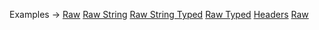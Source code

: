 <p class="ExampleLinks">Examples <span class="ExampleLinksTitleSeparator">-></span> <a href="../../examples/raw-raw">Raw</a> <span class="ExampleLinksSeparator"></span> <a href="../../examples/raw-raw-string">Raw String</a> <span class="ExampleLinksSeparator"></span> <a href="../../examples/raw-raw-string-typed">Raw String Typed</a> <span class="ExampleLinksSeparator"></span> <a href="../../examples/raw-raw-typed">Raw Typed</a> <span class="ExampleLinksSeparator"></span> <a href="../../examples/transport-http-headers">Headers</a> <span class="ExampleLinksSeparator"></span> <a href="../../examples/transport-http-raw">Raw</a></p>
